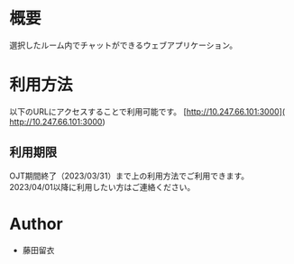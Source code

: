 # 概要
選択したルーム内でチャットができるウェブアプリケーション。

# 利用方法
以下のURLにアクセスすることで利用可能です。
[http://10.247.66.101:3000]( http://10.247.66.101:3000)

## 利用期限
OJT期間終了（2023/03/31）まで上の利用方法でご利用できます。
2023/04/01以降に利用したい方はご連絡ください。

# Author
* 藤田留衣
